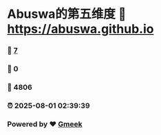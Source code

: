 # Abuswa的第五维度 :link: https://abuswa.github.io 
### :page_facing_up: [7](https://abuswa.github.io/tag.html) 
### :speech_balloon: 0 
### :hibiscus: 4806 
### :alarm_clock: 2025-08-01 02:39:39 
### Powered by :heart: [Gmeek](https://github.com/Meekdai/Gmeek)
